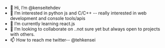 - 👋 Hi, I’m @kenseitehdev
- 👀 I’m interested in python js and C/C++ -- really interested in web development and console tools/apis
- 🌱 I’m currently learning react.js
- 💞️ I’m looking to collaborate on ..not sure yet but always open to projects with others.
- 📫 How to reach me twitter-- @tehkensei

<!---
kenseitehdev/kenseitehdev is a ✨ special ✨ repository because its `README.md` (this file) appears on your GitHub profile.
You can click the Preview link to take a look at your changes.
--->
